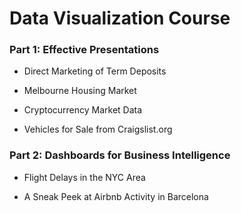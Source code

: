 # Data Visualization Course

### Part 1: Effective Presentations

* Direct Marketing of Term Deposits

* Melbourne Housing Market

* Cryptocurrency Market Data

* Vehicles for Sale from Craigslist.org

### Part 2: Dashboards for Business Intelligence

* Flight Delays in the NYC Area

* A Sneak Peek at Airbnb Activity in Barcelona
